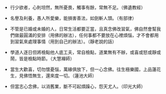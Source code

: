 * 行少欲者，心則坦然，無所憂畏，觸事有餘，常無不足。（佛遺教經）

* 名譽及利養，愚人所愛樂，能損害善法，如劍斬人頭。（有部律）

* 不管是已婚或未婚的人，日常生活都要正當，且真念佛改習氣，佛自然會幫我們做最圓滿的安排（用佛的辦法），任何事都不要放在心裡煩惱，才不會都用到習氣來處理事情（用到自己的辦法）。（靜老說的話）

* 學道人逐日但將檢點他人底工夫，常自檢點，道業無有不辦，或喜或怒或靜或鬧，皆是檢點時節。（大慧襌師）

* 當生大歡喜，切勿懷憂惱，萬緣俱放下，但一心念佛。往生極樂國，上品蓮花生，見佛悟無生，還來度一切。（蓮池大師）

* 但當志心念佛，以消舊業，斷不可起煩躁心，怨天尤人。（印光大師）
